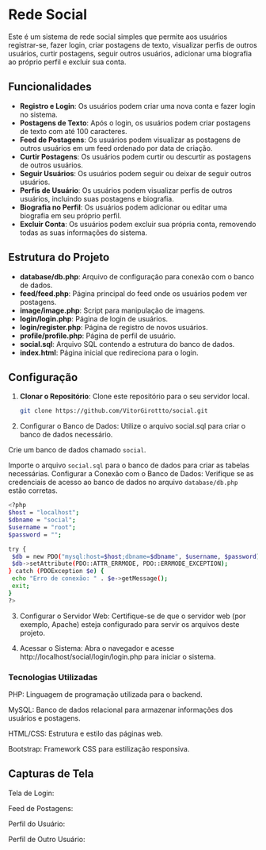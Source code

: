 # Rede Social

Este é um sistema de rede social simples que permite aos usuários registrar-se, fazer login, criar postagens de texto, visualizar perfis de outros usuários, curtir postagens, seguir outros usuários, adicionar uma biografia ao próprio perfil e excluir sua conta.

## Funcionalidades

- **Registro e Login**: Os usuários podem criar uma nova conta e fazer login no sistema.
- **Postagens de Texto**: Após o login, os usuários podem criar postagens de texto com até 100 caracteres.
- **Feed de Postagens**: Os usuários podem visualizar as postagens de outros usuários em um feed ordenado por data de criação.
- **Curtir Postagens**: Os usuários podem curtir ou descurtir as postagens de outros usuários.
- **Seguir Usuários**: Os usuários podem seguir ou deixar de seguir outros usuários.
- **Perfis de Usuário**: Os usuários podem visualizar perfis de outros usuários, incluindo suas postagens e biografia.
- **Biografia no Perfil**: Os usuários podem adicionar ou editar uma biografia em seu próprio perfil.
- **Excluir Conta**: Os usuários podem excluir sua própria conta, removendo todas as suas informações do sistema.

## Estrutura do Projeto

- **database/db.php**: Arquivo de configuração para conexão com o banco de dados.
- **feed/feed.php**: Página principal do feed onde os usuários podem ver postagens.
- **image/image.php**: Script para manipulação de imagens.
- **login/login.php**: Página de login de usuários.
- **login/register.php**: Página de registro de novos usuários.
- **profile/profile.php**: Página de perfil de usuário.
- **social.sql**: Arquivo SQL contendo a estrutura do banco de dados.
- **index.html**: Página inicial que redireciona para o login.

## Configuração

1. **Clonar o Repositório**: Clone este repositório para o seu servidor local.

   ```bash
   git clone https://github.com/VitorGirottto/social.git
2. Configurar o Banco de Dados: Utilize o arquivo social.sql para criar o banco de dados necessário.

Crie um banco de dados chamado `social`.

Importe o arquivo `social.sql` para o banco de dados para criar as tabelas necessárias.
Configurar a Conexão com o Banco de Dados: Verifique se as credenciais de acesso ao banco de dados no arquivo `database/db.php` estão corretas.
   ```bash
<?php
$host = "localhost";
$dbname = "social";
$username = "root";
$password = "";

try {
    $db = new PDO("mysql:host=$host;dbname=$dbname", $username, $password);
    $db->setAttribute(PDO::ATTR_ERRMODE, PDO::ERRMODE_EXCEPTION);
} catch (PDOException $e) {
    echo "Erro de conexão: " . $e->getMessage();
    exit;
}
?>
````
3. Configurar o Servidor Web: Certifique-se de que o servidor web (por exemplo, Apache) esteja configurado para servir os arquivos deste projeto.

4. Acessar o Sistema: Abra o navegador e acesse http://localhost/social/login/login.php para iniciar o sistema.

### Tecnologias Utilizadas

PHP: Linguagem de programação utilizada para o backend.

MySQL: Banco de dados relacional para armazenar informações dos usuários e postagens.

HTML/CSS: Estrutura e estilo das páginas web.

Bootstrap: Framework CSS para estilização responsiva.

## Capturas de Tela
Tela de Login:



Feed de Postagens:



Perfil do Usuário:



Perfil de Outro Usuário:

